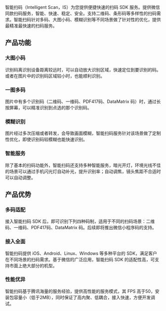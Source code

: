 智能扫码（Intelligent Scan，IS）为您提供便捷快速的扫码 SDK 服务。提供微信同款扫码服务，智能、快速、稳定、安全。支持二维码、条形码等多样性的扫码需求。智能扫码针对多码、大图小码、模糊识别等不同场景做了针对性的优化，提供最精准最快速的扫码服务。

## 产品功能

### 大图小码
识别码离识别设备距离较远时，可以自动放大识别区域，快速定位到要识别的码。或者在图片中的识别码区域较小时，也能顺利识别。

### 一图多码
图片中有多个识别码（二维码、一维码、PDF417码、DataMatrix 码）时，通过长按屏幕，可以精准识别到点选的那个识别码。

### 模糊识别
图片经过多次压缩或者转发，会导致画面模糊，智能扫码服务针对该场景做了定制性优化，即使识别码较模糊也能快速识别。

### 智能服务
除了基本的扫码功能外，智能扫码还支持多种智能服务，暗光开灯，环境光线不佳的场景可以通过手机闪光灯自动补光，提升识别率；自动调焦，镜头焦距不合适时可以自动调整。

## 产品优势

### 多码适配
接入智能扫码 SDK 后，即可识别下列四种码制，适用于不同的扫码场景：二维码、一维码、PDF417码、DataMatrix 码。后续即将推出微信小程序码的支持。

### 接入全面
智能扫码提供 iOS、Android、Linux、Windows 等多种平台的 SDK，满足客户在不同场景的扫码需求。基于微信的广泛应用，智能扫码 SDK 的适配性高，可支持市面上绝大部分的机型。

### 性能优异
智能扫码基于腾讯海量的服务经验，提供高性能的服务模式，其 FPS 高于50，安装包容量小（低于2MB），同时保证了高内聚、低耦合，接入快速，方便开发调试。

